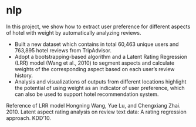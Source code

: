 # nlp

In this project, we show how to extract user preference for different aspects of hotel with weight by automatically analyzing reviews. 

* Built a new dataset which contains in total 60,463 unique users and 763,895 hotel reviews from TripAdvisor. 
* Adopt a bootstrapping-based algorithm and a Latent Rating Regression (LRR) model (Wang et al., 2010) to segment aspects and calculate weights of the corresponding aspect based on each user’s review history. 
* Analysis and visualizations of outputs from different locations highlight the potential of using weight as an indicator of user preference, which can also be used to support hotel recommendation system.



Reference of LRR model
Hongning Wang, Yue Lu, and Chengxiang Zhai. 2010. Latent aspect rating analysis on review text data: A rating regression approach. KDD’10.

